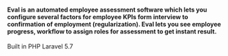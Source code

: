 <h4>Eval is an automated employee assessment software which lets you configure several factors for employee KPIs form interview to confirmation of employment (regularization). Eval lets you see employee progress, workflow to assign roles for assessment to get instant result.</h4>

<p>Built in PHP Laravel 5.7</p>
